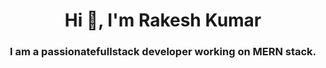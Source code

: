 <h1 align="center">Hi 👋, I'm Rakesh Kumar</h1>
<h3 align="center">I am a passionatefullstack developer working on MERN stack.</h3>

